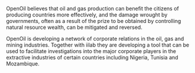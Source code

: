 OpenOil believes that oil and gas production can benefit the citizens of producing countries more effectively, and the damage wrought by governments, often as a result of the prize to be obtained by controlling natural resource wealth, can be mitigated and reversed.

OpenOil is developing a network of corporate relations in the oil, gas and mining industries. Together with iilab they are developing a tool that can be used to facilitate investigations into the major corporate players in the extractive industries of certain countries including Nigeria, Tunisia and Mozambique.